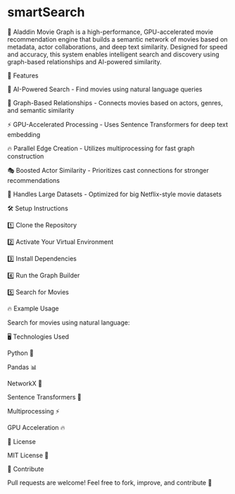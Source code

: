 # smartSearch

🚀 Aladdin Movie Graph is a high-performance, GPU-accelerated movie recommendation engine that builds a semantic network of movies based on metadata, actor collaborations, and deep text similarity. Designed for speed and accuracy, this system enables intelligent search and discovery using graph-based relationships and AI-powered similarity.

📌 Features

🧠 AI-Powered Search - Find movies using natural language queries

🔗 Graph-Based Relationships - Connects movies based on actors, genres, and semantic similarity

⚡ GPU-Accelerated Processing - Uses Sentence Transformers for deep text embedding

🔥 Parallel Edge Creation - Utilizes multiprocessing for fast graph construction

🎭 Boosted Actor Similarity - Prioritizes cast connections for stronger recommendations

💾 Handles Large Datasets - Optimized for big Netflix-style movie datasets

🛠️ Setup Instructions

1️⃣ Clone the Repository

2️⃣ Activate Your Virtual Environment

3️⃣ Install Dependencies

4️⃣ Run the Graph Builder

5️⃣ Search for Movies

🔥 Example Usage

Search for movies using natural language:

🖥️ Technologies Used

Python 🐍

Pandas 📊

NetworkX 🔗

Sentence Transformers 🧠

Multiprocessing ⚡

GPU Acceleration 🔥

📜 License

MIT License 📜

🌟 Contribute

Pull requests are welcome! Feel free to fork, improve, and contribute 🚀

